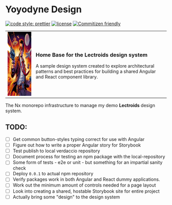 # Yoyodyne Design

[![code style: prettier](https://img.shields.io/badge/code_style-prettier-ff69b4.svg)](https://github.com/prettier/prettier)
[![license](https://img.shields.io/badge/license-BSD-green.svg)](https://github.com/yoyodyne-build/yoyodyne-design/blob/main/LICENSE)
[![Commitizen friendly](https://img.shields.io/badge/commitizen-friendly-brightgreen.svg)](http://commitizen.github.io/cz-cli/)


<table style="border:none">
  <tr>
    <td style="border:none">
      <img src="https://raw.githubusercontent.com/yoyodyne-build/yoyodyne-design/main/images/hk_cavalier.png" alt="Hong Kong Cavalier" width="200" height="200">
    </td>
    <td style="border:none">
      <h3>Home Base for the Lectroids design system</h3>
      <p>
        A sample design system created to explore architectural patterns and best practices for
        building a shared Angular and React component library.
      </p>
    </td>
  </tr>
</table>


The Nx monorepo infrastructure to manage my demo **Lectroids** design system.

## TODO:

- [ ] Get common button-styles typing correct for use with Angular
- [ ] Figure out how to write a proper Angular story for Storybook
- [ ] Test publish to local verdaccio repository
- [ ] Document process for testing an npm package with the local-repository
- [ ] Some form of tests - e2e or unit - but something for an impartial sanity check
- [ ] Deploy `0.0.1` to actual npm repository
- [ ] Verify packages work in both Angular and React dummy applications.
- [ ] Work out the minimum amount of controls needed for a page layout
- [ ] Look into creating a shared, hostable Storybook site for entire project
- [ ] Actually bring some "design" to the design system

